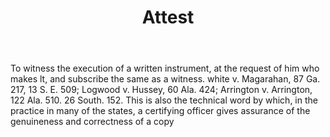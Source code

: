 ---
title: Attest
permalink: "/definitions/attest.html"
body: To witness the execution of a written instrument, at the request of him who
  makes lt, and subscribe the same as a witness. white v. Magarahan, 87 Ga. 217, 13
  S. E. 509; Logwood v. Hussey, 60 Ala. 424; Arrington v. Arrington, 122 Ala. 510.
  26 South. 152. This is also the technical word by which, in the practice in many
  of the states, a certifying officer gives assurance of the genuineness and correctness
  of a copy
published_at: '2018-07-07'
layout: post
---
